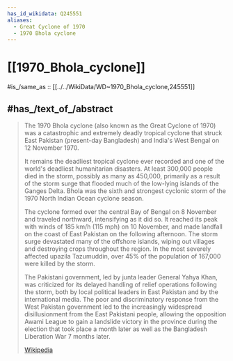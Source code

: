```yaml
---
has_id_wikidata: Q245551
aliases:
  - Great Cyclone of 1970
  - 1970 Bhola cyclone
---
```


# [[1970_Bhola_cyclone]] 


#is_/same_as :: [[../../WikiData/WD~1970_Bhola_cyclone,245551]]

## #has_/text_of_/abstract 

> The 1970 Bhola cyclone (also known as the Great Cyclone of 1970) 
> was a catastrophic and extremely deadly tropical cyclone 
> that struck East Pakistan (present-day Bangladesh) and India's West Bengal on 12 November 1970. 
> 
> It remains the deadliest tropical cyclone ever recorded and one of the world's deadliest humanitarian disasters. 
> At least 300,000 people died in the storm, possibly as many as 450,000, 
> primarily as a result of the storm surge that flooded much of the low-lying islands of the Ganges Delta. 
> Bhola was the sixth and strongest cyclonic storm of the 1970 North Indian Ocean cyclone season.
>
> The cyclone formed over the central Bay of Bengal on 8 November and traveled northward, intensifying as it did so. It reached its peak with winds of 185 km/h (115 mph) on 10 November, and made landfall on the coast of East Pakistan on the following afternoon. The storm surge devastated many of the offshore islands, wiping out villages and destroying crops throughout the region. In the most severely affected upazila Tazumuddin, over 45% of the population of 167,000 were killed by the storm.
>
> The Pakistani government, led by junta leader General Yahya Khan, was criticized for its delayed handling of relief operations following the storm, both by local political leaders in East Pakistan and by the international media. The poor and discriminatory response from the West Pakistan government led to the increasingly widespread disillusionment from the East Pakistani people, allowing the opposition Awami League to gain a landslide victory in the province during the election that took place a month later as well as the Bangladesh Liberation War 7 months later.
>
> [Wikipedia](https://en.wikipedia.org/wiki/1970%20Bhola%20cyclone) 

